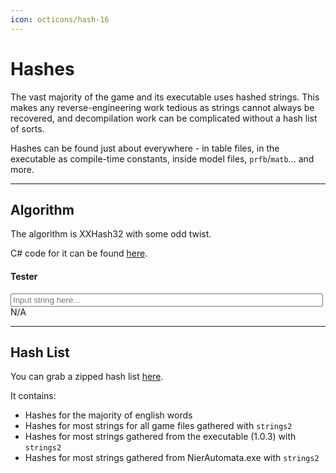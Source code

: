 ```yaml
---
icon: octicons/hash-16
---
```


# Hashes

The vast majority of the game and its executable uses hashed strings. This makes any reverse-engineering work tedious as strings cannot always be recovered, and decompilation work can be complicated without a hash list of sorts.

Hashes can be found just about everywhere - in table files, in the executable as compile-time constants, inside model files, `prfb`/`matb`... and more.

---

## Algorithm

The algorithm is XXHash32 with some odd twist.

C# code for it can be found [here](https://github.com/Nenkai/GBFRDataTools/blob/master/GBFRDataTools.Hashing/XXHash32Custom.cs).

#### Tester

<div>
    <input
        class="md-input"
        placeholder="Input string here..."
        id="hash-str" name="hash-str"
        required min="0" maxlength="64" size="20"
        style="width: 500px;"
    />
    <span></span>
    <label name="hash-value" id="hash-value">N/A</label>
</div>

---

## Hash List

You can grab a zipped hash list [here](hashlist.7z).

It contains:

* Hashes for the majority of english words
* Hashes for most strings for all game files gathered with `strings2`
* Hashes for most strings gathered from the executable (1.0.3) with `strings2`
* Hashes for most strings gathered from NierAutomata.exe with `strings2`

<script>
document.getElementById("hash-str").addEventListener("input", (event) => {
  var str = document.getElementById("hash-str").value;
  if (str.length == 0)
  {
    document.getElementById("hash-value").innerHTML = "N/A";
    return;
  }

  var hash = XXHash32Custom(document.getElementById("hash-str").value);
  hash >>>= 0; // Convert to unsigned
  document.getElementById("hash-value").innerHTML = hash.toString(16).toUpperCase();
});

var PRIME32_1 = 0x9e3779b1;
var PRIME32_2 = 0x85EBCA77;
var PRIME32_3 = 0xC2B2AE3D;
var PRIME32_4 = 0x27D4EB2F;
var PRIME32_5 = 0x165667B1;

function XXHash32Custom(str)
{
    var array = asciiToUint8Array(str);
    var inputLength = array.length;

    var h32 = 0x178A54A4;
    if (str.length >= 16)
    {
        var v1 = 0x2557311B;
        var v2 = 0x871FB76A;
        var v3 = 0x0133ECF3;
        var v4 = 0x62FC7342;

        do
        {
            v1 = XXH32_round(v1, getInt32(array));
            v2 = XXH32_round(v2, getInt32(array.subarray(4)));
            v3 = XXH32_round(v3, getInt32(array.subarray(8)));
            v4 = XXH32_round(v4, getInt32(array.subarray(12)));

            array = array.subarray(16);
        }
        while (array.length > 16);

        h32 = XXH32_rotl(v1, 1)
            + XXH32_rotl(v2, 7)
            + XXH32_rotl(v3, 12)
            + XXH32_rotl(v4, 18);
    }

    h32 += inputLength;

    while (array.length >= 4)
    {
        h32 = Math.imul(XXH32_rotl(h32 + Math.imul(getInt32(array), PRIME32_3), 17), PRIME32_4);
        array = array.subarray(4);
    }

    while (array.length > 0)
    {
        h32 = Math.imul(XXH32_rotl(h32 + Math.imul(array[0], PRIME32_5), 11), PRIME32_1);
        array = array.subarray(1);
    }

    h32 ^= h32 >>> 15;
    h32 = Math.imul(h32, PRIME32_2);
    h32 ^= h32 >>> 13;
    h32 = Math.imul(h32, PRIME32_3);
    h32 ^= h32 >>> 16;

    return h32;
}

function XXH32_round(seed, inputVal)
{
    return Math.imul(XXH32_rotl(seed + Math.imul(inputVal, PRIME32_2), 13), PRIME32_1);
}

function getInt32(uint8Arr)
{
    var val = uint8Arr[0] | (uint8Arr[1] << 8) | (uint8Arr[2] << 16) | (uint8Arr[3] << 24);
    return val;
}

function XXH32_rotl(x, r)
{
    return x << r | x >>> 32 - r;
}

//// JS Utils
function asciiToUint8Array(str){
  var chars = [];
  for (var i = 0; i < str.length; ++i){
    chars.push(str.charCodeAt(i));
  }
  return new Uint8Array(chars);
}

function convert(Uint8Arr) {
    var length = Uint8Arr.length;

    let buffer = Buffer.from(Uint8Arr);
    var result = buffer.readUIntBE(0, length);

    return result;
}

function decimalToHexString(number)
{
  if (number < 0)
  {
    number = 0xFFFFFFFF + number + 1;
  }

  return number.toString(16).toUpperCase();
}
</script>